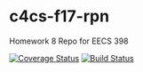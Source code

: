 # c4cs-f17-rpn
Homework 8 Repo for EECS 398


[![Coverage Status](https://coveralls.io/repos/github/theceejay98/c4cs-f17-rpn/badge.svg?branch=master)](https://coveralls.io/github/theceejay98/c4cs-f17-rpn?branch=master)
[![Build Status](https://travis-ci.org/theceejay98/c4cs-f17-rpn.svg?branch=master)](https://travis-ci.org/theceejay98/c4cs-f17-rpn)

